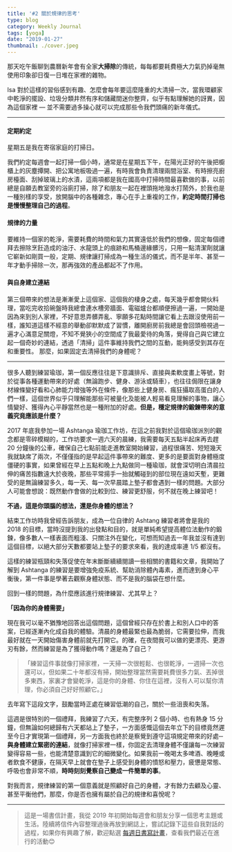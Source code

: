 ```yaml
---
title: '#2 關於規律的思考'
type: blog
category: Weekly Journal
tags: [yoga]
date: "2019-01-27"
thumbnail: ./cover.jpeg
---
```



那天吃午飯聊到農曆新年會有全家**大掃除**的傳統，每每都要耗費極大力氣扔掉毫無使用印象卻日復一日堆在家裡的雜物。

Isa 對於這樣的習俗感到有趣、怎麼會每年要這麼隆重的大清掃一次，當我環顧家中乾淨的擺設、垃圾分類井然有序和儲藏間迷你整齊，似乎有點理解她的訝異，因為這個家裡 — 並不需要過多操心就可以完成那些令我們頭痛的新年儀式。


---

#### 定期約定
星期五是我在寄宿家庭的打掃日。

我們約定每週會一起打掃一個小時，通常是在星期五下午，在陽光正好的午後把櫥櫃上的灰塵撢開、把公寓地板吸過一遍，有時我會負責清理兩間浴室、有時擦亮廚房檯面、刮掉玻璃上的水漬，這兩項都是我在國高中打掃時間最喜歡做的事，以前總是自願去教室旁的浴廁打掃，除了和朋友一起在裡頭拖地潑水打鬧外，於我也是一種別樣的享受，放開腦中的各種雜念，專心在手上重複的工作，**約定時間打掃也是慢慢整理自己的過程**。


#### 規律的力量
要維持一個家的乾淨，需要耗費的時間和氣力其實遠低於我們的想像，固定每個禮拜去擦除烹飪造成的油汙、水龍頭上的痕跡和馬桶邊緣髒污，只用一點清潔劑就讓它嶄新如剛買一般，定期、規律讓打掃成為一種生活的儀式，而不是半年、甚至一年才動手掃除一次，那再強效的產品都起不了作用。

#### 與自身建立連結
第三個帶來的想法是漸漸愛上這個家、這個我的棲身之處，每天幾乎都會開伙料理，當吃完收拾碗盤時我總會連水槽旁牆面、電磁爐台都順便擦過一遍，一開始是因為來到別人家裡，不好意思弄髒弄亂、寧願多花點時間讓它看上去跟沒使用前一樣，誰知道這樣不經意的舉動卻默默成了習慣，離開廚房前我總是會回頭檢視過一遍才心滿意足關燈，不知不覺狹小的空間成了我最愛待的角落，覺得自己與它建立起一個奇妙的連結，透過「清掃」這件事維持我們之間的互動，能夠感受到其存在和重要性。
那麼，如果固定去清掃我們的身體呢？

---

很多人聽到練習瑜珈，第一個反應往往是下意識排斥、直接與柔軟度畫上等號，對於從事各種運動帶來的好處（無論跑步、健身、游泳或騎車），也往往侷限在讓身材線條變好看和心肺能力增強等外在條件，像那些上健身房、瘋狂攝取高蛋白的人們一樣，這個世界似乎只理解能那些可被量化及能被人輕易看見理解的事物，讓心情變好、獲得內心平靜當然也是一種附加的好處。**但是，穩定規律的鍛鍊帶來的意義究竟應該是什麼？**

2017 年底我參加一場 Ashtanga 瑜珈工作坊，在這之前我對於這個瑜珈派別的觀念都是零碎模糊的，工作坊要求一週六天的晨練，我需要每天五點半起床再去趕 20 分鐘後的公車，確保自己七點前能走進教室開始練習，過程很痛苦、短短幾天我就缺席了兩次，不僅僅指的是早起這件事帶來的難度、更多的是要面對身體極度僵硬的事實，如果曾經在早上五點和晚上九點做同一種瑜珈，就會深切明白清晨拉伸的痛苦指數遠大於夜晚，那些平常揚手一抬就觸碰到的部位現在遠如天塹，更難受的是無論練習多久，每一天、每一次早晨踏上墊子都會遇到一樣的問題。大部分人可能會想說：既然動作會做的比較到位、練習更舒服，何不就在晚上練習吧！

**不過，這是你頭腦的想法，還是你身體的想法？**


結束工作坊時我曾經告訴朋友，成為一位自律的 Ashtang 練習者將會是我的 2018 的目標，當時沒提到我的出發點和目的，就是單純希望提高體位法動作的鍛鍊，像多數人一樣表面而粗淺、只關注外在變化，可想而知過去一年我並沒有達到這個目標，以絕大部分天數都要站上墊子的要求來看，我的達成率連 1/5 都沒有。

這樣的練習瓶頸和失落促使在年末斷斷續續閱讀一些相關的書籍和文章，我開始了解到 Ashtanga 的練習是要增強免疫系統、幫助消除體內毒素，進而達到身心平衡後，第一件事是學著去觀察身體狀態、而不是我的腦袋在想什麼。


回到一樣的問題，為什麼應該進行規律練習、尤其早上？

**「因為你的身體需要」**

現在我可以毫不猶豫地回答出這個問題，這個曾經只存在於書上和別人口中的答案，已經逐漸內化成自我的體驗。清晨的身體最緊也最為脆弱，它需要拉伸，而我最好就在一天開始傷害身體前就先打開它。的確，在夜間我可以做的更漂亮、更游刃有餘，然而練習是為了獲得動作嗎？還是為了自己？

>「練習這件事就像打掃家裡，一天掃一次很輕鬆、也很乾淨，一週掃一次也還可以，但如果二十年都沒有掃，開始整理當然需要耗費很多力氣、丟掉很多東西，家裏才會變乾淨，這是你的身體、你住在這裡，沒有人可以幫你清理，你必須自己好好照顧它。」

去年寫下這段文字，鼓勵當時正處在練習低潮的自己，關於一些沮喪和失落。

這週是很特別的一個禮拜，我練習了六天，有完整序列 2 個小時、也有熱身 15 分鐘，但無論如何總歸有六天都站上了墊子，一方面感慨這個去年立下的目標竟然遲至今日才實現第一個禮拜，另一方面我也終於是察覺到遵守這項規定帶來的好處─**與身體建立緊密的連結**，就像打掃家裡一樣，你固定去清理身體不僅讓每一次練習變得容易一些，也能清楚意識到它的細微變化。如果我前一晚喝太多啤酒、晚睡或者飲食不健康，在隔天早上就會在墊子上感受到身體的憤怒和壓力，疲憊是常態、呼吸也會非常不順，**時時刻刻覺察自己變成一件簡單的事**。

對我而言，規律練習的第一個意義就是照顧好自己的身體，才有餘力去顧及心靈、甚至平衡他們，那麼，你是否也擁有屬於自己的規律和喜悅呢？

---


>這是一場書信計畫，我從 2019 年初開始每週會和朋友分享一個思考主題或生活。陸續將信件內容整理過後再放到網誌上，嘗試記錄下這些自我對話的過程，如果你有興趣了解，歡迎點選 [每週日書寫計畫](../每週日書寫計畫)，查看我們最近在進行的活動😊

